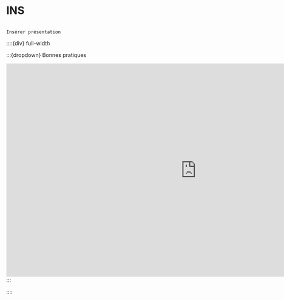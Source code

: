 # INS

```{note}

Insérer présentation

```


::::{div} full-width

:::{dropdown} Bonnes pratiques

<iframe src="https://groupewelcoop-my.sharepoint.com/personal/vincent_deguin_equasens_com/_layouts/15/Doc.aspx?sourcedoc={c511c5e2-caf4-4b2b-ae1e-77d9bf8be437}&amp;action=embedview&amp;wdAr=1.6" width="1000px" height="563px" frameborder="0">Ceci est un document <a target="_blank" href="https://office.com">Microsoft Office</a> incorporé, avec <a target="_blank" href="https://office.com/webapps">Office</a>.</iframe>
:::

::::

